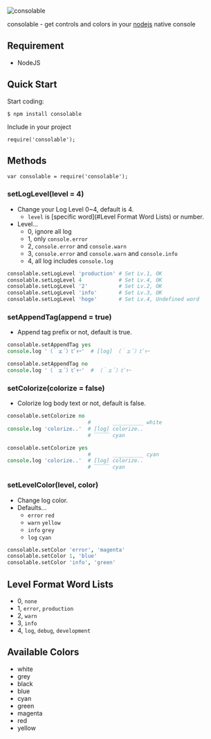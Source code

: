 ![consolable](https://dl-web.dropbox.com/get/Public/consolable.jpg?w=284686b0)

  consolable - get controls and colors in your [nodejs](http://nodejs.org) native console


## Requirement

  * NodeJS


## Quick Start

  Start coding:

    $ npm install consolable

  Include in your project

    require('consolable');


## Methods

    var consolable = require('consolable');

### setLogLevel(level = 4)

  * Change your Log Level 0~4, default is 4.
    * `level` is [specific word](#Level Format Word Lists) or number.
  * Level...
    * 0, ignore all log
    * 1, only `console.error`
    * 2, `console.error` and `console.warn`
    * 3, `console.error` and `console.warn` and `console.info`
    * 4, all log includes `console.log`

```coffee
consolable.setLogLevel 'production' # Set Lv.1, OK
consolable.setLogLevel 4            # Set Lv.4, OK
consolable.setLogLevel '2'          # Set Lv.2, OK
consolable.setLogLevel 'info'       # Set Lv.3, OK
consolable.setLogLevel 'hoge'       # Set Lv.4, Undefined word
```

### setAppendTag(append = true)

  * Append tag prefix or not, default is true.

```coffee
consolable.setAppendTag yes
console.log '（｀ェ´）ﾋﾟｬｰ'  # [log] （｀ェ´）ﾋﾟｬｰ

consolable.setAppendTag no
console.log '（｀ェ´）ﾋﾟｬｰ'  # （｀ェ´）ﾋﾟｬｰ
```

### setColorize(colorize = false)

  * Colorize log body text or not, default is false.

```coffee
consolable.setColorize no
                          #       __________ white
console.log 'colorize..'  # [log] colorize..
                          # ‾‾‾‾‾ cyan

consolable.setColorize yes
                          #       __________ cyan
console.log 'colorize..'  # [log] colorize..
                          # ‾‾‾‾‾ cyan
```

### setLevelColor(level, color)

  * Change log color.
  * Defaults...
    * `error` `red`
    * `warn` `yellow`
    * `info` `grey`
    * `log` `cyan`

```coffee
consolable.setColor 'error', 'magenta'
consolable.setColor 1, 'blue'
consolable.setColor 'info', 'green'
```

<a name='Level Format Word Lists'></a>
## Level Format Word Lists

  * 0, `none`
  * 1, `error`, `production`
  * 2, `warn`
  * 3, `info`
  * 4, `log`, `debug`, `development`

## Available Colors

  * white
  * grey
  * black
  * blue
  * cyan
  * green
  * magenta
  * red
  * yellow